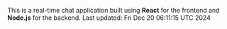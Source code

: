 This is a real-time chat application built using **React** for the frontend and **Node.js** for the backend.
Last updated: Fri Dec 20 06:11:15 UTC 2024
